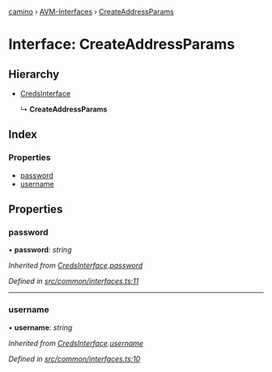 [camino](../README.md) › [AVM-Interfaces](../modules/avm_interfaces.md) › [CreateAddressParams](avm_interfaces.createaddressparams.md)

# Interface: CreateAddressParams

## Hierarchy

* [CredsInterface](common_interfaces.credsinterface.md)

  ↳ **CreateAddressParams**

## Index

### Properties

* [password](avm_interfaces.createaddressparams.md#password)
* [username](avm_interfaces.createaddressparams.md#username)

## Properties

###  password

• **password**: *string*

*Inherited from [CredsInterface](common_interfaces.credsinterface.md).[password](common_interfaces.credsinterface.md#password)*

*Defined in [src/common/interfaces.ts:11](https://github.com/chain4travel/caminojs/blob/ca67b81/src/common/interfaces.ts#L11)*

___

###  username

• **username**: *string*

*Inherited from [CredsInterface](common_interfaces.credsinterface.md).[username](common_interfaces.credsinterface.md#username)*

*Defined in [src/common/interfaces.ts:10](https://github.com/chain4travel/caminojs/blob/ca67b81/src/common/interfaces.ts#L10)*
